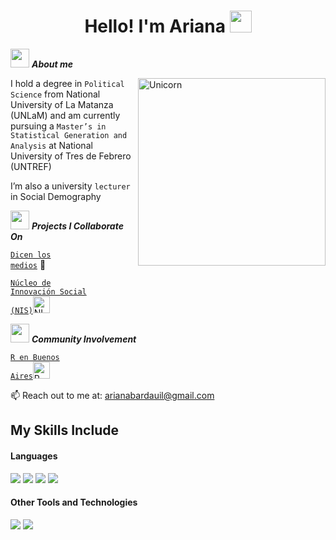 <h1 align="center"><b>Hello! I'm Ariana </b><img src="https://media.giphy.com/media/hvRJCLFzcasrR4ia7z/giphy.gif" width="35"></h1>
<!--  -->

<img src="https://media.giphy.com/media/ObNTw8Uzwy6KQ/giphy.gif" width="30px">&nbsp;***About me*** 

<img align="right" width=300px alt="Unicorn" src="https://media0.giphy.com/media/v1.Y2lkPTc5MGI3NjExeHQ0cGlmM3ZoNnAxbXF2aDh4cjNheDMyMmhnc285eDJzb3dhaW1veiZlcD12MV9pbnRlcm5hbF9naWZfYnlfaWQmY3Q9Zw/Fx8tY0PsthX9Rvlh1t/giphy.webp" />

I hold a degree in  <code>Political Science</code> from National University of La Matanza (UNLaM) and am currently pursuing a <code>Master’s in Statistical Generation and Analysis</code> at National University of Tres de Febrero (UNTREF)

I’m also a university <code>lecturer</code> in Social Demography 

<img src="https://github.com/TheDudeThatCode/TheDudeThatCode/blob/master/Assets/Rocket.gif" width="30px">&nbsp;***Projects I Collaborate On*** 


<code>[Dicen los medios](https://www.dicenlosmedios.com.ar)</code> 📰 

<code>[Núcleo de Innovación Social (NIS)](https://www.nucleodeinnovacion.com/)</code><img height="27" src="https://github.com/user-attachments/assets/adbae2ee-fe8c-41ea-806d-72f8ec26bb61" alt="NIS logo">


<img src="https://media.giphy.com/media/LnQjpWaON8nhr21vNW/giphy.gif" width="30px">&nbsp;***Community Involvement*** 

<code>[R en Buenos Aires](https://renbaires.github.io/)</code><img height="27" src="https://avatars.githubusercontent.com/u/43609757" alt="R en Bs As logo">


📫 Reach out to me at: <a href="arianabardauil@gmail.com">arianabardauil@gmail.com</a>


## My Skills Include

<h4> Languages </h4>
<span> 
  <img src="https://img.shields.io/badge/r-%23276DC3.svg?style=for-the-badge&logo=r&logoColor=white">
  <img src="https://img.shields.io/badge/python-3670A0?style=for-the-badge&logo=python&logoColor=ffdd54">
  <img src="https://img.shields.io/badge/mysql-4479A1.svg?style=for-the-badge&logo=mysql&logoColor=white">
  <img src="https://img.shields.io/badge/markdown-%23000000.svg?style=for-the-badge&logo=markdown&logoColor=white">
  

 


</span>


<h4> Other Tools and Technologies </h4>
<span>
  <img src="https://img.shields.io/badge/Git-F05032?style=for-the-badge&logo=git&logoColor=white">
  <img src="https://img.shields.io/badge/Canva-%2300C4CC.svg?style=for-the-badge&logo=Canva&logoColor=white">



